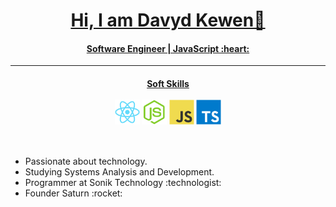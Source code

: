 
<h1 align="center">
  <a href="#">
    Hi, I am Davyd Kewen👋
  </a>
</h1>


<h4 align="center">
  <a href="#">
    Software Engineer | JavaScript :heart:
  </a>
</h4>

<hr>

<h4 align="center">
  <a href="#">
    Soft Skills
  </a>
  <br>
  <br>
  <a><img align="center" alt="react-js" width="40" heigth="4" src="https://raw.githubusercontent.com/devicons/devicon/master/icons/react/react-original.svg" style="max-heigth:100%"></img></a>
    <a><img align="center" alt="nodejs" width="40" heigth="4" src="https://raw.githubusercontent.com/devicons/devicon/master/icons/nodejs/nodejs-original.svg" style="max-heigth:100%"></img></a>
    <a><img align="center" alt="javascript" width="40" heigth="4" src="https://raw.githubusercontent.com/devicons/devicon/master/icons/javascript/javascript-original.svg" style="max-heigth:100%"></img></a>
    <a><img align="center" alt="typescript" width="40" heigth="4" src="https://raw.githubusercontent.com/devicons/devicon/master/icons/typescript/typescript-original.svg" style="max-heigth:100%"></img></a>

</h4>

<br>

<ul>
  <li> Passionate about technology. </li>
  <li> Studying Systems Analysis and Development. </li>
  <li> Programmer at Sonik Technology :technologist: </li>
  <li> Founder Saturn :rocket: </li>
</ul>
